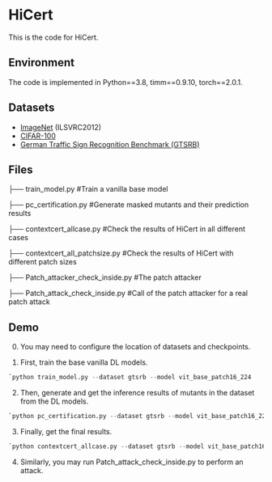 # HiCert

This is the code for HiCert.

## Environment

The code is implemented in Python==3.8, timm==0.9.10, torch==2.0.1.

## Datasets

- [ImageNet](https://image-net.org/download.php) (ILSVRC2012)
- [CIFAR-100](https://www.cs.toronto.edu/~kriz/cifar.html)
- [German Traffic Sign Recognition Benchmark (GTSRB)](https://benchmark.ini.rub.de/)

## Files

├── train_model.py              #Train a vanilla base model 

├── pc_certification.py                  #Generate masked mutants and their prediction results

├── contextcert_allcase.py    #Check the results of HiCert in all different cases

├── contextcert_all_patchsize.py    #Check the results of HiCert with different patch sizes

├── Patch_attacker_check_inside.py    #The patch attacker

├── Patch_attack_check_inside.py    #Call of the patch attacker for a real patch attack


## Demo

0. You may need to configure the location of datasets and checkpoints.

1. First, train the base vanilla DL models. 

  ```python
`python train_model.py --dataset gtsrb --model vit_base_patch16_224
  ```

  

2. Then, generate and get the inference results of mutants in the dataset from the DL models.

  ```python
`python pc_certification.py --dataset gtsrb --model vit_base_patch16_224 --patch_size 32
  ```

  

3. Finally, get the final results.

  ```python
`python contextcert_allcase.py --dataset gtsrb --model vit_base_patch16_224 --patch_size 32
  ```



4. Similarly, you may run Patch_attack_check_inside.py to perform an attack.
